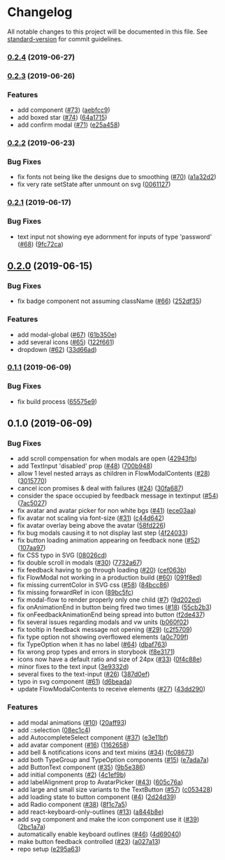 # Changelog

All notable changes to this project will be documented in this file. See [standard-version](https://github.com/conventional-changelog/standard-version) for commit guidelines.

### [0.2.4](https://github.com/ipfs-shipyard/nomios-web-uikit/compare/v0.2.3...v0.2.4) (2019-06-27)



### [0.2.3](https://github.com/ipfs-shipyard/nomios-web-uikit/compare/v0.2.2...v0.2.3) (2019-06-26)


### Features

* add <SplitButton> component ([#73](https://github.com/ipfs-shipyard/nomios-web-uikit/issues/73)) ([aebfcc9](https://github.com/ipfs-shipyard/nomios-web-uikit/commit/aebfcc9))
* add boxed star ([#74](https://github.com/ipfs-shipyard/nomios-web-uikit/issues/74)) ([64a1715](https://github.com/ipfs-shipyard/nomios-web-uikit/commit/64a1715))
* add confirm modal ([#71](https://github.com/ipfs-shipyard/nomios-web-uikit/issues/71)) ([e25a458](https://github.com/ipfs-shipyard/nomios-web-uikit/commit/e25a458))



### [0.2.2](https://github.com/ipfs-shipyard/nomios-web-uikit/compare/v0.2.1...v0.2.2) (2019-06-23)


### Bug Fixes

* fix fonts not being like the designs due to smoothing ([#70](https://github.com/ipfs-shipyard/nomios-web-uikit/issues/70)) ([a1a32d2](https://github.com/ipfs-shipyard/nomios-web-uikit/commit/a1a32d2))
* fix very rate setState after unmount on svg ([0061127](https://github.com/ipfs-shipyard/nomios-web-uikit/commit/0061127))



### [0.2.1](https://github.com/ipfs-shipyard/nomios-web-uikit/compare/v0.2.0...v0.2.1) (2019-06-17)


### Bug Fixes

* text input not showing eye adornment for inputs of type 'password' ([#68](https://github.com/ipfs-shipyard/nomios-web-uikit/issues/68)) ([9fc72ca](https://github.com/ipfs-shipyard/nomios-web-uikit/commit/9fc72ca))



## [0.2.0](https://github.com/ipfs-shipyard/nomios-web-uikit/compare/v0.1.1...v0.2.0) (2019-06-15)


### Bug Fixes

* fix badge component not assuming className ([#66](https://github.com/ipfs-shipyard/nomios-web-uikit/issues/66)) ([252df35](https://github.com/ipfs-shipyard/nomios-web-uikit/commit/252df35))


### Features

* add modal-global ([#67](https://github.com/ipfs-shipyard/nomios-web-uikit/issues/67)) ([61b350e](https://github.com/ipfs-shipyard/nomios-web-uikit/commit/61b350e))
* add several icons ([#65](https://github.com/ipfs-shipyard/nomios-web-uikit/issues/65)) ([122f661](https://github.com/ipfs-shipyard/nomios-web-uikit/commit/122f661))
* dropdown ([#62](https://github.com/ipfs-shipyard/nomios-web-uikit/issues/62)) ([33d66ad](https://github.com/ipfs-shipyard/nomios-web-uikit/commit/33d66ad))



### [0.1.1](https://github.com/ipfs-shipyard/nomios-web-uikit/compare/v0.1.0...v0.1.1) (2019-06-09)


### Bug Fixes

* fix build process ([65575e9](https://github.com/ipfs-shipyard/nomios-web-uikit/commit/65575e9))



## 0.1.0 (2019-06-09)


### Bug Fixes

* add scroll compensation for when modals are open ([42943fb](https://github.com/ipfs-shipyard/nomios-web-uikit/commit/42943fb))
* add TextInput 'disabled' prop ([#48](https://github.com/ipfs-shipyard/nomios-web-uikit/issues/48)) ([700b948](https://github.com/ipfs-shipyard/nomios-web-uikit/commit/700b948))
* allow 1 level nested arrays as children in FlowModalContents ([#28](https://github.com/ipfs-shipyard/nomios-web-uikit/issues/28)) ([3015770](https://github.com/ipfs-shipyard/nomios-web-uikit/commit/3015770))
* cancel icon promises & deal with failures ([#24](https://github.com/ipfs-shipyard/nomios-web-uikit/issues/24)) ([30fa687](https://github.com/ipfs-shipyard/nomios-web-uikit/commit/30fa687))
* consider the space occupied by feedback message in textinput ([#54](https://github.com/ipfs-shipyard/nomios-web-uikit/issues/54)) ([7ac5027](https://github.com/ipfs-shipyard/nomios-web-uikit/commit/7ac5027))
* fix avatar and avatar picker for non white bgs ([#41](https://github.com/ipfs-shipyard/nomios-web-uikit/issues/41)) ([ece03aa](https://github.com/ipfs-shipyard/nomios-web-uikit/commit/ece03aa))
* fix avatar not scaling via font-size ([#31](https://github.com/ipfs-shipyard/nomios-web-uikit/issues/31)) ([c44d642](https://github.com/ipfs-shipyard/nomios-web-uikit/commit/c44d642))
* fix avatar overlay being above the avatar ([58fd226](https://github.com/ipfs-shipyard/nomios-web-uikit/commit/58fd226))
* fix bug modals causing it to not display last step ([4f24033](https://github.com/ipfs-shipyard/nomios-web-uikit/commit/4f24033))
* fix button loading animation appearing on feedback none ([#52](https://github.com/ipfs-shipyard/nomios-web-uikit/issues/52)) ([107aa97](https://github.com/ipfs-shipyard/nomios-web-uikit/commit/107aa97))
* fix CSS typo in SVG ([08026cd](https://github.com/ipfs-shipyard/nomios-web-uikit/commit/08026cd))
* fix double scroll in modals ([#30](https://github.com/ipfs-shipyard/nomios-web-uikit/issues/30)) ([7732a67](https://github.com/ipfs-shipyard/nomios-web-uikit/commit/7732a67))
* fix feedback having to go through loading ([#20](https://github.com/ipfs-shipyard/nomios-web-uikit/issues/20)) ([cef063b](https://github.com/ipfs-shipyard/nomios-web-uikit/commit/cef063b))
* fix FlowModal not working in a production build ([#60](https://github.com/ipfs-shipyard/nomios-web-uikit/issues/60)) ([091f8ed](https://github.com/ipfs-shipyard/nomios-web-uikit/commit/091f8ed))
* fix missing currentColor in SVG css ([#58](https://github.com/ipfs-shipyard/nomios-web-uikit/issues/58)) ([84bcc86](https://github.com/ipfs-shipyard/nomios-web-uikit/commit/84bcc86))
* fix missing forwardRef in icon ([89bc5fc](https://github.com/ipfs-shipyard/nomios-web-uikit/commit/89bc5fc))
* fix modal-flow to render properly only one child ([#7](https://github.com/ipfs-shipyard/nomios-web-uikit/issues/7)) ([9d202ed](https://github.com/ipfs-shipyard/nomios-web-uikit/commit/9d202ed))
* fix onAnimationEnd in button being fired two times ([#18](https://github.com/ipfs-shipyard/nomios-web-uikit/issues/18)) ([55cb2b3](https://github.com/ipfs-shipyard/nomios-web-uikit/commit/55cb2b3))
* fix onFeedbackAnimationEnd being spread into button ([f2de437](https://github.com/ipfs-shipyard/nomios-web-uikit/commit/f2de437))
* fix several issues regarding modals and vw units ([b060f02](https://github.com/ipfs-shipyard/nomios-web-uikit/commit/b060f02))
* fix tooltip in feedback message not opening ([#29](https://github.com/ipfs-shipyard/nomios-web-uikit/issues/29)) ([c2f5709](https://github.com/ipfs-shipyard/nomios-web-uikit/commit/c2f5709))
* fix type option not showing overflowed elements ([a0c709f](https://github.com/ipfs-shipyard/nomios-web-uikit/commit/a0c709f))
* fix TypeOption when it has no label ([#64](https://github.com/ipfs-shipyard/nomios-web-uikit/issues/64)) ([dbaf763](https://github.com/ipfs-shipyard/nomios-web-uikit/commit/dbaf763))
* fix wrong prop types and errors in storybook ([f8e3171](https://github.com/ipfs-shipyard/nomios-web-uikit/commit/f8e3171))
* icons now have a default ratio and size of 24px ([#33](https://github.com/ipfs-shipyard/nomios-web-uikit/issues/33)) ([0f4c88e](https://github.com/ipfs-shipyard/nomios-web-uikit/commit/0f4c88e))
* minor fixes to the text input ([3e9332d](https://github.com/ipfs-shipyard/nomios-web-uikit/commit/3e9332d))
* several fixes to the text-input ([#26](https://github.com/ipfs-shipyard/nomios-web-uikit/issues/26)) ([387d0ef](https://github.com/ipfs-shipyard/nomios-web-uikit/commit/387d0ef))
* typo in svg component ([#61](https://github.com/ipfs-shipyard/nomios-web-uikit/issues/61)) ([d6beada](https://github.com/ipfs-shipyard/nomios-web-uikit/commit/d6beada))
* update FlowModalContents to receive <Fragment> elements ([#27](https://github.com/ipfs-shipyard/nomios-web-uikit/issues/27)) ([43dd290](https://github.com/ipfs-shipyard/nomios-web-uikit/commit/43dd290))


### Features

* add  modal animations ([#10](https://github.com/ipfs-shipyard/nomios-web-uikit/issues/10)) ([20aff93](https://github.com/ipfs-shipyard/nomios-web-uikit/commit/20aff93))
* add ::selection ([08ec1c4](https://github.com/ipfs-shipyard/nomios-web-uikit/commit/08ec1c4))
* add AutocompleteSelect component ([#37](https://github.com/ipfs-shipyard/nomios-web-uikit/issues/37)) ([e3e11bf](https://github.com/ipfs-shipyard/nomios-web-uikit/commit/e3e11bf))
* add avatar component ([#16](https://github.com/ipfs-shipyard/nomios-web-uikit/issues/16)) ([1162658](https://github.com/ipfs-shipyard/nomios-web-uikit/commit/1162658))
* add bell & notifications icons and text mixins ([#34](https://github.com/ipfs-shipyard/nomios-web-uikit/issues/34)) ([fc08673](https://github.com/ipfs-shipyard/nomios-web-uikit/commit/fc08673))
* add both TypeGroup and TypeOption components ([#15](https://github.com/ipfs-shipyard/nomios-web-uikit/issues/15)) ([e7ada7a](https://github.com/ipfs-shipyard/nomios-web-uikit/commit/e7ada7a))
* add ButtonText component ([#35](https://github.com/ipfs-shipyard/nomios-web-uikit/issues/35)) ([9b5e386](https://github.com/ipfs-shipyard/nomios-web-uikit/commit/9b5e386))
* add initial components ([#2](https://github.com/ipfs-shipyard/nomios-web-uikit/issues/2)) ([4c1ef9b](https://github.com/ipfs-shipyard/nomios-web-uikit/commit/4c1ef9b))
* add labelAlignment prop to AvatarPicker ([#43](https://github.com/ipfs-shipyard/nomios-web-uikit/issues/43)) ([605c76a](https://github.com/ipfs-shipyard/nomios-web-uikit/commit/605c76a))
* add large and small size variants to the TextButton ([#57](https://github.com/ipfs-shipyard/nomios-web-uikit/issues/57)) ([c053428](https://github.com/ipfs-shipyard/nomios-web-uikit/commit/c053428))
* add loading state to button component ([#4](https://github.com/ipfs-shipyard/nomios-web-uikit/issues/4)) ([2d24d39](https://github.com/ipfs-shipyard/nomios-web-uikit/commit/2d24d39))
* add Radio component ([#38](https://github.com/ipfs-shipyard/nomios-web-uikit/issues/38)) ([8f1c7a5](https://github.com/ipfs-shipyard/nomios-web-uikit/commit/8f1c7a5))
* add react-keyboard-only-outlines ([#13](https://github.com/ipfs-shipyard/nomios-web-uikit/issues/13)) ([a844b8e](https://github.com/ipfs-shipyard/nomios-web-uikit/commit/a844b8e))
* add svg component and make the icon component use it ([#39](https://github.com/ipfs-shipyard/nomios-web-uikit/issues/39)) ([2bc1a7a](https://github.com/ipfs-shipyard/nomios-web-uikit/commit/2bc1a7a))
* automatically enable keyboard outlines ([#46](https://github.com/ipfs-shipyard/nomios-web-uikit/issues/46)) ([4d69040](https://github.com/ipfs-shipyard/nomios-web-uikit/commit/4d69040))
* make button feedback controlled ([#23](https://github.com/ipfs-shipyard/nomios-web-uikit/issues/23)) ([a027a13](https://github.com/ipfs-shipyard/nomios-web-uikit/commit/a027a13))
* repo setup ([e295a63](https://github.com/ipfs-shipyard/nomios-web-uikit/commit/e295a63))
